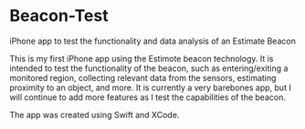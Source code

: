 # Beacon-Test
iPhone app to test the functionality and data analysis of an Estimate Beacon

This is my first iPhone app using the Estimote beacon technology. It is intended to test the functionality of the beacon, such as entering/exiting a monitored region, collecting relevant data from the sensors, estimating proximity to an object, and more. It is currently a very barebones app, but I will continue to add more features as I test the capabilities of the beacon.

The app was created using Swift and XCode.
